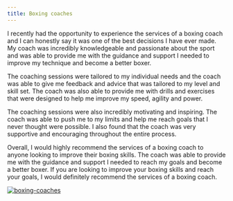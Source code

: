 ```yaml
---
title: Boxing coaches
---
```


I recently had the opportunity to experience the services of a boxing coach and I can honestly say it was one of the best decisions I have ever made. My coach was incredibly knowledgeable and passionate about the sport and was able to provide me with the guidance and support I needed to improve my technique and become a better boxer.

The coaching sessions were tailored to my individual needs and the coach was able to give me feedback and advice that was tailored to my level and skill set. The coach was also able to provide me with drills and exercises that were designed to help me improve my speed, agility and power.

The coaching sessions were also incredibly motivating and inspiring. The coach was able to push me to my limits and help me reach goals that I never thought were possible. I also found that the coach was very supportive and encouraging throughout the entire process.

Overall, I would highly recommend the services of a boxing coach to anyone looking to improve their boxing skills. The coach was able to provide me with the guidance and support I needed to reach my goals and become a better boxer. If you are looking to improve your boxing skills and reach your goals, I would definitely recommend the services of a boxing coach.

[![boxing-coaches](<https://dabuttonfactory.com/button.png?t=CHECK+SERVICE&f=Noto+Sans-Bold&ts=26&tc=fff&hp=45&vp=20&c=11&bgt=unicolored&bgc=4bd42f>)](<https://londonexpertfinder.com/link>)